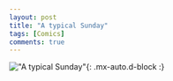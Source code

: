 ```yaml
---
layout: post
title: "A typical Sunday"
tags: [Comics]
comments: true
---
```



!["A typical Sunday"](/comics/10.png){: .mx-auto.d-block :}